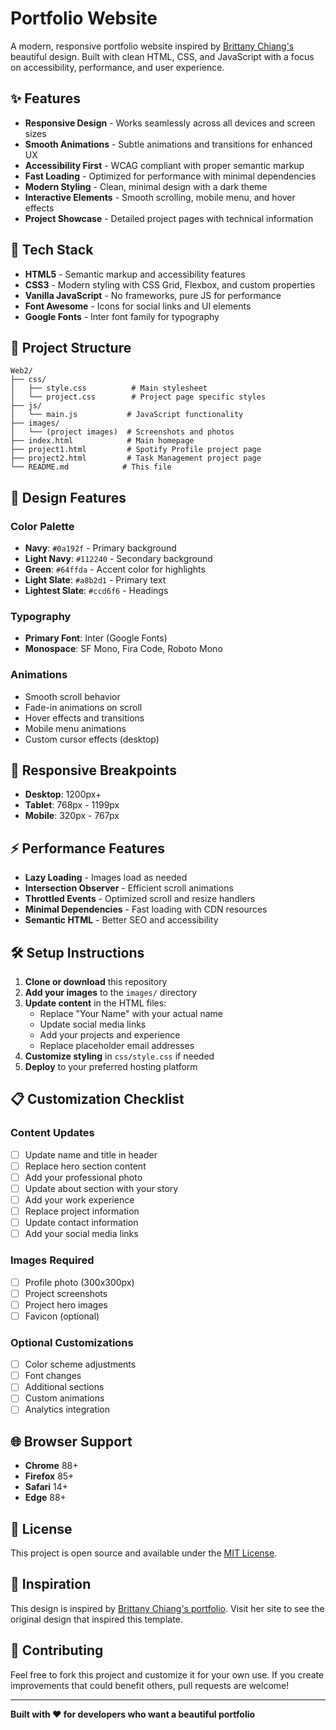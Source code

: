 # Portfolio Website

A modern, responsive portfolio website inspired by [Brittany Chiang's](https://brittanychiang.com) beautiful design. Built with clean HTML, CSS, and JavaScript with a focus on accessibility, performance, and user experience.

## ✨ Features

- **Responsive Design** - Works seamlessly across all devices and screen sizes
- **Smooth Animations** - Subtle animations and transitions for enhanced UX
- **Accessibility First** - WCAG compliant with proper semantic markup
- **Fast Loading** - Optimized for performance with minimal dependencies
- **Modern Styling** - Clean, minimal design with a dark theme
- **Interactive Elements** - Smooth scrolling, mobile menu, and hover effects
- **Project Showcase** - Detailed project pages with technical information

## 🚀 Tech Stack

- **HTML5** - Semantic markup and accessibility features
- **CSS3** - Modern styling with CSS Grid, Flexbox, and custom properties
- **Vanilla JavaScript** - No frameworks, pure JS for performance
- **Font Awesome** - Icons for social links and UI elements
- **Google Fonts** - Inter font family for typography

## 📁 Project Structure

```
Web2/
├── css/
│   ├── style.css          # Main stylesheet
│   └── project.css        # Project page specific styles
├── js/
│   └── main.js           # JavaScript functionality
├── images/
│   └── (project images)  # Screenshots and photos
├── index.html            # Main homepage
├── project1.html         # Spotify Profile project page
├── project2.html         # Task Management project page
└── README.md            # This file
```

## 🎨 Design Features

### Color Palette
- **Navy**: `#0a192f` - Primary background
- **Light Navy**: `#112240` - Secondary background  
- **Green**: `#64ffda` - Accent color for highlights
- **Light Slate**: `#a8b2d1` - Primary text
- **Lightest Slate**: `#ccd6f6` - Headings

### Typography
- **Primary Font**: Inter (Google Fonts)
- **Monospace**: SF Mono, Fira Code, Roboto Mono

### Animations
- Smooth scroll behavior
- Fade-in animations on scroll
- Hover effects and transitions
- Mobile menu animations
- Custom cursor effects (desktop)

## 📱 Responsive Breakpoints

- **Desktop**: 1200px+
- **Tablet**: 768px - 1199px  
- **Mobile**: 320px - 767px

## ⚡ Performance Features

- **Lazy Loading** - Images load as needed
- **Intersection Observer** - Efficient scroll animations
- **Throttled Events** - Optimized scroll and resize handlers
- **Minimal Dependencies** - Fast loading with CDN resources
- **Semantic HTML** - Better SEO and accessibility

## 🛠️ Setup Instructions

1. **Clone or download** this repository
2. **Add your images** to the `images/` directory
3. **Update content** in the HTML files:
   - Replace "Your Name" with your actual name
   - Update social media links
   - Add your projects and experience
   - Replace placeholder email addresses
4. **Customize styling** in `css/style.css` if needed
5. **Deploy** to your preferred hosting platform

## 📋 Customization Checklist

### Content Updates
- [ ] Update name and title in header
- [ ] Replace hero section content
- [ ] Add your professional photo
- [ ] Update about section with your story
- [ ] Add your work experience
- [ ] Replace project information
- [ ] Update contact information
- [ ] Add your social media links

### Images Required
- [ ] Profile photo (300x300px)
- [ ] Project screenshots
- [ ] Project hero images
- [ ] Favicon (optional)

### Optional Customizations
- [ ] Color scheme adjustments
- [ ] Font changes
- [ ] Additional sections
- [ ] Custom animations
- [ ] Analytics integration

## 🌐 Browser Support

- **Chrome** 88+
- **Firefox** 85+
- **Safari** 14+
- **Edge** 88+

## 📄 License

This project is open source and available under the [MIT License](LICENSE).

## 🎯 Inspiration

This design is inspired by [Brittany Chiang's portfolio](https://brittanychiang.com). Visit her site to see the original design that inspired this template.

## 🤝 Contributing

Feel free to fork this project and customize it for your own use. If you create improvements that could benefit others, pull requests are welcome!

---

**Built with ❤️ for developers who want a beautiful portfolio**